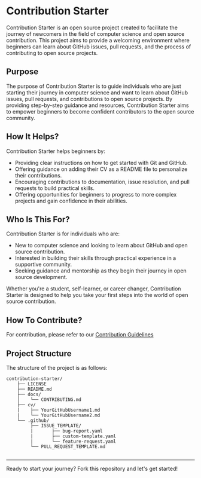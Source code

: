 # Contribution Starter

Contribution Starter is an open source project created to facilitate the journey of newcomers in the field of computer science and open source contribution. This project aims to provide a welcoming environment where beginners can learn about GitHub issues, pull requests, and the process of contributing to open source projects.

## Purpose

The purpose of Contribution Starter is to guide individuals who are just starting their journey in computer science and want to learn about GitHub issues, pull requests, and contributions to open source projects. By providing step-by-step guidance and resources, Contribution Starter aims to empower beginners to become confident contributors to the open source community.

## How It Helps?

Contribution Starter helps beginners by:

- Providing clear instructions on how to get started with Git and GitHub.
- Offering guidance on adding their CV as a README file to personalize their contributions.
- Encouraging contributions to documentation, issue resolution, and pull requests to build practical skills.
- Offering opportunities for beginners to progress to more complex projects and gain confidence in their abilities.

## Who Is This For?

Contribution Starter is for individuals who are:

- New to computer science and looking to learn about GitHub and open source contribution.
- Interested in building their skills through practical experience in a supportive community.
- Seeking guidance and mentorship as they begin their journey in open source development.

Whether you're a student, self-learner, or career changer, Contribution Starter is designed to help you take your first steps into the world of open source contribution.

## How To Contribute?

For contribution, please refer to our [Contribution Guidelines](docs/CONTRIBUTING.md)

## Project Structure

The structure of the project is as follows:
```
contribution-starter/
    ├── LICENSE
    ├── README.md
    ├── docs/
    │    └── CONTRIBUTING.md
    ├── cv/
    |    ├── YourGitHubUsername1.md
    |    └── YourGitHubUsername2.md
    └── .github/
         ├── ISSUE_TEMPLATE/
         |       ├── bug-report.yaml
         |       ├── custom-template.yaml
         |       └── feature-request.yaml
         └── PULL_REQUEST_TEMPLATE.md
            
```
---

Ready to start your journey? Fork this repository and let's get started!

